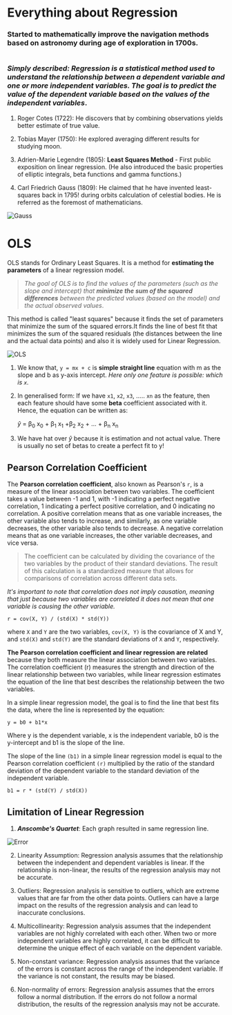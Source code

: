 # Everything about Regression 
### Started to mathematically improve the navigation methods based on astronomy during age of exploration in 1700s. 
#
### _**Simply described**: **Regression** is a statistical method used to understand the relationship between a **dependent variable** and one or more **independent variables**. The goal is to predict the value of the dependent variable based on the values of the independent variables_. 


1. Roger Cotes (1722): He discovers that by combining observations yields better estimate of true value. 
2. Tobias Mayer (1750): He explored averaging different results for studying moon. 
3. Adrien-Marie Legendre (1805): **Least Squares Method** - First public exposition on linear regression. (He also introduced the basic properties of elliptic integrals, beta functions and gamma functions.)

4. Carl Friedrich Gauss (1809): He claimed that he have invented least-squares back in 1795! during orbits calculation of celestial bodies. He is referred as the foremost of mathematicians. 

![Gauss](https://upload.wikimedia.org/wikipedia/commons/thumb/e/ec/Carl_Friedrich_Gauss_1840_by_Jensen.jpg/440px-Carl_Friedrich_Gauss_1840_by_Jensen.jpg)



# OLS
OLS stands for Ordinary Least Squares. It is a method for **estimating the parameters** of a linear regression model. 
> _The goal of OLS is to find the values of the parameters (such as the slope and intercept) that **minimize the sum of the squared differences** between the predicted values (based on the model) and the actual observed values_. 


This method is called "least squares" because it finds the set of parameters that minimize the sum of the squared errors.It finds the line of best fit that minimizes the sum of the squared residuals (the distances between the line and the actual data points) and also it is widely used for Linear Regression.

![OLS](https://desktop.arcgis.com/en/arcmap/10.3/tools/spatial-statistics-toolbox/GUID-8278E3D7-7E53-4DEF-B0B8-8BE33F969BEA-web.png)

1. We know that, `y = mx + c` is **simple straight line** equation with m as the slope and b as y-axis intercept. _Here only one feature is possible: which is `x`._
2. In generalised form: If we have `x1`, `x2`, `x3`, ..... `xn` as the feature, then each feature should have some **beta** coefficient associated with it. Hence, the equation can be written as: 

    $\hat{y}$  = &beta;<sub>0</sub>  x<sub>0</sub> + &beta;<sub>1</sub>  x<sub>1</sub> +&beta;<sub>2</sub>  x<sub>2</sub> + ... + &beta;<sub>n</sub>  x<sub>n</sub> 

3. We have hat over $\hat{y}$ because it is estimation and not actual value. There is usually no set of betas to create a perfect fit to y!



## Pearson Correlation Coefficient

The **Pearson correlation coefficient**, also known as Pearson's `r`, is a measure of the linear association between two variables. The coefficient takes a value between -1 and 1, with -1 indicating a perfect negative correlation, 1 indicating a perfect positive correlation, and 0 indicating no correlation.
A positive correlation means that as one variable increases, the other variable also tends to increase, and similarly, as one variable decreases, the other variable also tends to decrease. A negative correlation means that as one variable increases, the other variable decreases, and vice versa.

> The coefficient can be calculated by dividing the covariance of the two variables by the product of their standard deviations. The result of this calculation is a standardized measure that allows for comparisons of correlation across different data sets.

_It's important to note that correlation does not imply causation, meaning that just because two variables are correlated it does not mean that one variable is causing the other variable._

```r = cov(X, Y) / (std(X) * std(Y))```

where `X` and `Y` are the two variables, `cov(X, Y)` is the covariance of X and Y, and `std(X)` and `std(Y)` are the standard deviations of `X` and `Y`, respectively.

**The Pearson correlation coefficient and linear regression are related** because they both measure the linear association between two variables. The correlation coefficient (r) measures the strength and direction of the linear relationship between two variables, while linear regression estimates the equation of the line that best describes the relationship between the two variables.

In a simple linear regression model, the goal is to find the line that best fits the data, where the line is represented by the equation:

```y = b0 + b1*x```

Where y is the dependent variable, x is the independent variable, b0 is the y-intercept and b1 is the slope of the line.

The slope of the line `(b1)` in a simple linear regression model is equal to the Pearson correlation coefficient `(r)` multiplied by the ratio of the standard deviation of the dependent variable to the standard deviation of the independent variable.

```b1 = r * (std(Y) / std(X))```


## Limitation of Linear Regression
1. ***Anscombe's Quartet***: Each graph resulted in same regression line. 

![Error](https://upload.wikimedia.org/wikipedia/commons/thumb/e/ec/Anscombe%27s_quartet_3.svg/2560px-Anscombe%27s_quartet_3.svg.png)

2. Linearity Assumption: Regression analysis assumes that the relationship between the independent and dependent variables is linear. If the relationship is non-linear, the results of the regression analysis may not be accurate.

3. Outliers: Regression analysis is sensitive to outliers, which are extreme values that are far from the other data points. Outliers can have a large impact on the results of the regression analysis and can lead to inaccurate conclusions.

4. Multicollinearity: Regression analysis assumes that the independent variables are not highly correlated with each other. When two or more independent variables are highly correlated, it can be difficult to determine the unique effect of each variable on the dependent variable.

5. Non-constant variance: Regression analysis assumes that the variance of the errors is constant across the range of the independent variable. If the variance is not constant, the results may be biased.

6. Non-normality of errors: Regression analysis assumes that the errors follow a normal distribution. If the errors do not follow a normal distribution, the results of the regression analysis may not be accurate.



